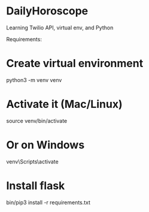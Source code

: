 # DailyHoroscope

Learning Twilio API, virtual env, and Python

Requirements:

# Create virtual environment
python3 -m venv venv

# Activate it (Mac/Linux)
source venv/bin/activate

# Or on Windows
venv\Scripts\activate

# Install flask
bin/pip3 install -r requirements.txt






